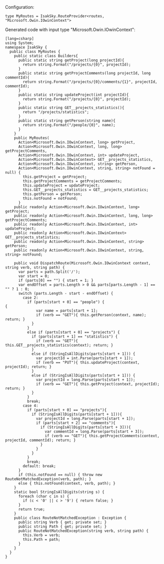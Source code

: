 Configuration:

    type MyRoutes = IsakSky.RouteProvider<routes, "Microsoft.Owin.IOwinContext">


Generated code with input type "Microsoft.Owin.IOwinContext":

    [lang=csharp]
    using System;
    namespace IsakSky {
      public class MyRoutes {
        public static class Builders{
          public static string getProject(long projectId){
            return string.Format("/projects/{0}", projectId);
          }
          public static string getProjectComments(long projectId, long commentId){
            return string.Format("/projects/{0}/comments/{1}", projectId, commentId);
          }
          public static string updateProject(int projectId){
            return string.Format("/projects/{0}", projectId);
          }
          public static string GET__projects_statistics(){
            return "/projects/statistics";
          }
          public static string getPerson(string name){
            return string.Format("/people/{0}", name);
          }
        }
        public MyRoutes(
          Action<Microsoft.Owin.IOwinContext, long> getProject,
          Action<Microsoft.Owin.IOwinContext, long, long> getProjectComments,
          Action<Microsoft.Owin.IOwinContext, int> updateProject,
          Action<Microsoft.Owin.IOwinContext> GET__projects_statistics,
          Action<Microsoft.Owin.IOwinContext, string> getPerson,
          Action<Microsoft.Owin.IOwinContext, string, string> notFound = null) {
            this.getProject = getProject;
            this.getProjectComments = getProjectComments;
            this.updateProject = updateProject;
            this.GET__projects_statistics = GET__projects_statistics;
            this.getPerson = getPerson;
            this.notFound = notFound;
          }
        public readonly Action<Microsoft.Owin.IOwinContext, long> getProject;
        public readonly Action<Microsoft.Owin.IOwinContext, long, long> getProjectComments;
        public readonly Action<Microsoft.Owin.IOwinContext, int> updateProject;
        public readonly Action<Microsoft.Owin.IOwinContext> GET__projects_statistics;
        public readonly Action<Microsoft.Owin.IOwinContext, string> getPerson;
        public readonly Action<Microsoft.Owin.IOwinContext, string, string> notFound;
    
        public void DispatchRoute(Microsoft.Owin.IOwinContext context, string verb, string path) {
          var parts = path.Split('/');
          var start = 0;
          if (parts[0] == "") { start = 1; }
          var endOffset = parts.Length > 0 && parts[parts.Length - 1] == "" ? 1 : 0;
          switch (parts.Length - start - endOffset) {
            case 2:
              if (parts[start + 0] == "people") {
    {
                  var name = parts[start + 1];
                  if (verb == "GET"){ this.getPerson(context, name); return; }
                }
              }
              else if (parts[start + 0] == "projects") {
                if (parts[start + 1] == "statistics") {
                  if (verb == "GET"){ this.GET__projects_statistics(context); return; }
                }
                else if (StringIsAllDigits(parts[start + 1])) {
                  var projectId = int.Parse(parts[start + 1]);
                  if (verb == "PUT"){ this.updateProject(context, projectId); return; }
                }
                else if (StringIsAllDigits(parts[start + 1])) {
                  var projectId = long.Parse(parts[start + 1]);
                  if (verb == "GET"){ this.getProject(context, projectId); return; }
                }
              }
              break;
            case 4:
              if (parts[start + 0] == "projects"){
                if (StringIsAllDigits(parts[start + 1])){
                  var projectId = long.Parse(parts[start + 1]);
                  if (parts[start + 2] == "comments"){
                    if (StringIsAllDigits(parts[start + 3])){
                      var commentId = long.Parse(parts[start + 3]);
                      if (verb == "GET"){ this.getProjectComments(context, projectId, commentId); return; }
                    }
                  }
                }
              }
              break;
            default: break;
          }
          if (this.notFound == null) { throw new RouteNotMatchedException(verb, path); }
          else { this.notFound(context, verb, path); }
        }
        static bool StringIsAllDigits(string s) {
          foreach (char c in s) {
            if (c < '0' || c > '9') { return false; }
          }
          return true;
        }
        public class RouteNotMatchedException : Exception {
          public string Verb { get; private set; }
          public string Path { get; private set; }
          public RouteNotMatchedException(string verb, string path) {
            this.Verb = verb;
            this.Path = path;
          }
        }
      }
    }
    
    